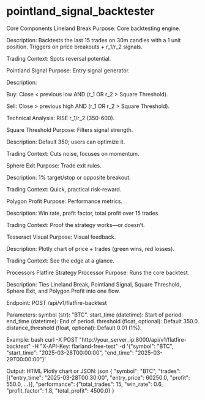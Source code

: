 # pointland_signal_backtester

Core Components
Lineland Break
Purpose: Core backtesting engine.

Description: Backtests the last 15 trades on 30m candles with a 1 unit position. Triggers on price breakouts + r_1/r_2 signals.

Trading Context: Spots reversal potential.

Pointland Signal
Purpose: Entry signal generator.

Description:

Buy: Close < previous low AND (r_1 OR r_2 > Square Threshold).

Sell: Close > previous high AND (r_1 OR r_2 > Square Threshold).

Technical Analysis: RISE r_1/r_2 (350-600).

Square Threshold
Purpose: Filters signal strength.

Description: Default 350; users can optimize it.

Trading Context: Cuts noise, focuses on momentum.

Sphere Exit
Purpose: Trade exit rules.

Description: 1% target/stop or opposite breakout.

Trading Context: Quick, practical risk-reward.

Polygon Profit
Purpose: Performance metrics.

Description: Win rate, profit factor, total profit over 15 trades.

Trading Context: Proof the strategy works—or doesn’t.

Tesseract Visual
Purpose: Visual feedback.

Description: Plotly chart of price + trades (green wins, red losses).

Trading Context: See the edge at a glance.

Processors
Flatfire Strategy Processor
Purpose: Runs the core backtest.

Description: Ties Lineland Break, Pointland Signal, Square Threshold, Sphere Exit, and Polygon Profit into one flow.

Endpoint: POST /api/v1/flatfire-backtest

Parameters: symbol (str): "BTC". start_time (datetime): Start of period. end_time (datetime): End of period. threshold (float, optional): Default 350.0. distance_threshold (float, optional): Default 0.01 (1%).

Example: bash curl -X POST "http://your_server_ip:8000/api/v1/flatfire-backtest"
-H "X-API-Key: flarland-free-test"
-d '{"symbol": "BTC", "start_time": "2025-03-28T00:00:00", "end_time": "2025-03-29T00:00:00"}'

Output: HTML Plotly chart or JSON: json { "symbol": "BTC", "trades": [{"entry_time": "2025-03-28T00:30:00", "entry_price": 60250.0, "profit": 550.0, ...}], "performance": {"total_trades": 15, "win_rate": 0.6, "profit_factor": 1.8, "total_profit": 4500.0} }
